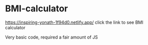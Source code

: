 # BMI-calculator

https://inspiring-yonath-1f94d0.netlify.app/ click the link to see BMI calculator

Very basic code, required a fair amount of JS 

